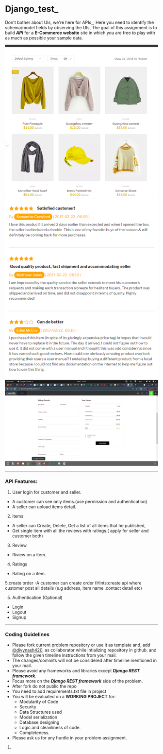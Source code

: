 # Django_test_
Don't bother about UIs, we're here for APIs_,
Here you need to identify the schema/model fields by observing the UIs, The goal of this assignment is to build **_API_** for a **E-Commerce website** site in which you are free to play with as much as possible your sample data.

<img src="items.png" />
<img src="review.png" />
<img src="order.png" />

<hr>

### API Features:

1. User login for customer and seller.

- A customer can see only items.(use permission and authentication)
- A seller can upload items detail.

2. Items

- A seller can Create, Delete, Get a list of all items that he published,
- Get single item with all the reviews with ratings.( apply for seller and customer both)

3. Review

- Riview on a item.

4. Ratings

- Rating on a item.

5.create order
-A customer can create order (Hints:create api where customer post all details (e.g address, item name ,contact detail etc) 

5. Authentication (Optional)

- Login
- Logout
- Signup


<hr>

### Coding Guidelines

- Please fork current problem repository or use it as template and, add [@divynash420](https://github.com/divyansh420), as collaborator while intializing repository in github. and follow the given timeline instructions from your mail.
- The changes/commits will not be considered after timeline mentioned in your mail.
- Please avoid any frameworks and libraries except **_Django REST framework_**.
- Focus more on the **_Django REST framework_** side of the problem.
- After fork do not public the repo
- You need to add requirements.txt file in project
- You will be evaluated on a **WORKING PROJECT** for:
  - Modularity of Code
  - Security
  - Data Structures used
  - Model serialization
  - Database designing
  - Logic and cleanliness of code.
  - Completeness.
- Please ask us for any hurdle in your problem assignment.

1.
